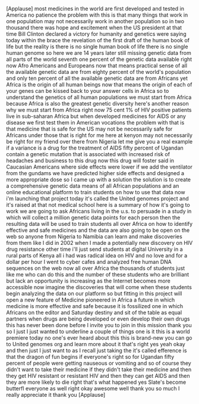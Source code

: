 
[Applause]
most medicines in the world are first
developed and tested in America no
patience the problem with this is that
many things that work in one population
may not necessarily work in another
population so in two thousand there was
hope and excitement when the US
president at that time Bill Clinton
declared a victory for humanity and
genetics were saying today within the
brace the revelation of the first draft
of the human book of life but the
reality is there is no single human book
of life there is no single human genome
so here we are 14 years later still
missing genetic data from all parts of
the world seventh one percent of the
genetic data available right now Afro
Americans and Europeans now that means
practical sense of all the available
genetic data are from eighty percent of
the world&#39;s population and only ten
percent of all the available genetic
data are from Africans yet Africa is the
origin of all human beings now that
means the origin of each of your genes
can be kissed back to your answer cells
in Africa so to understand the genetics
of all human populations we must start
from Africa because Africa is also the
greatest genetic diversity here&#39;s
another reason why we must start from
Africa right now 75 cent 1% of HIV
positive patients live in sub-saharan
Africa but when developed medicines for
AIDS or any disease we first test them
in American vocations the problem with
that is that medicine that is safe for
the US may not be necessarily safe for
Africans
under those that is right for me here at
kenyon may not necessarily be right for
my friend over there from Nigeria let me
give you a real example if a variance is
a drug for the treatment of AIDS fifty
percent of Ugandan contain a genetic
mutation that is associated with
increased risk of headaches and business
to this drug now this drug will foster
said in Caucasian Americans where side
effects were lower if we add the
ventilator from the gundams we have
predicted higher side effects and
designed a more appropriate dose so I
came up with a solution the solution is
to create a comprehensive genetic data
means of all African populations and an
online educational platform to train
students on how to use that data now i&#39;m
launching that project today it&#39;s called
the United genomes project and it&#39;s
raised at that not medical school here
is a summary of how it&#39;s going to work
we are going to ask Africans living in
the u.s. to persuade in a study in which
will collect a million genetic data
points for each person then the
resulting data will be used to train
students all over Africa on how to
identify effective and safe medicines
and the data are also going to be open
on the web so anyone from Nigeria to
Namibia can learn and make discoveries
from them like I did in 2002 when I made
a potentially new discovery on HIV drug
resistance other time i&#39;ll just send
students at
digital University in a rural parts of
Kenya all i had was radical idea on HIV
and no love and for a dollar per hour I
went to cyber cafes and analyzed free
human DNA sequences on the web now all
over Africa the thousands of students
just like me who can do this and the
number of these students who are
brilliant but lack an opportunity is
increasing as the Internet becomes more
accessible now imagine the discoveries
that will come when these students begin
analyzing the data on our platform so
but fitting in this project will open a
new feature of Medicine pioneered in
Africa a future in which medicine is
more effective and safe because it is
fossilized one in which Africans on the
editor and Saturday destiny and sit of
the table as equal partners when drugs
are being developed or even develop
their own drugs this has never been done
before I invite you to join in this
mission thank you
so I just I just wanted to underline a
couple of things one is it this is a
world premiere today no one&#39;s ever heard
about this this is brand-new you can go
to United genomes org and learn more
about it that&#39;s right yes yeah okay and
then just I just want to as I recall
just taking the it&#39;s called efference is
that the dragon of fun begins if
everyone&#39;s right so for Ugandan fifty
percent of people were getting nauseous
or vomiting and so of course they didn&#39;t
want to take their medicine if they
didn&#39;t take their medicine and then they
get HIV resistant or resistant HIV and
then they can get AIDS and then they are
more likely to die right that&#39;s what
happened yes Slate&#39;s become butterfl
everyone as well right okay awesome well
thank you so much I really appreciate it
thank you
[Applause]
